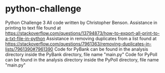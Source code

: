 # python-challenge
Python Challenge 3
All code written by Christopher Benson.
Assistance in printing to text file found at https://stackoverflow.com/questions/13794873/how-to-export-all-print-to-a-txt-file-in-python
Assistance in removing duplicates from a list found at https://stackoverflow.com/questions/7961363/removing-duplicates-in-lists/7961390#7961390
Code for PyBank can be found in the analysis directory inside the PyBank directory, file name "main.py"
Code for PyPoll can be found in the analysis directory inside the PyPoll directory, file name "main.py"

